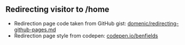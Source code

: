 ## Redirecting visitor to /home

- Redirection page code taken from GitHub gist: [domenic/redirecting-github-pages.md](https://gist.github.com/domenic/1f286d415559b56d725bee51a62c24a7)
- Redirection page style from codepen: [codepen.io/benfields](https://codepen.io/benfields/pen/DpMwVm)
